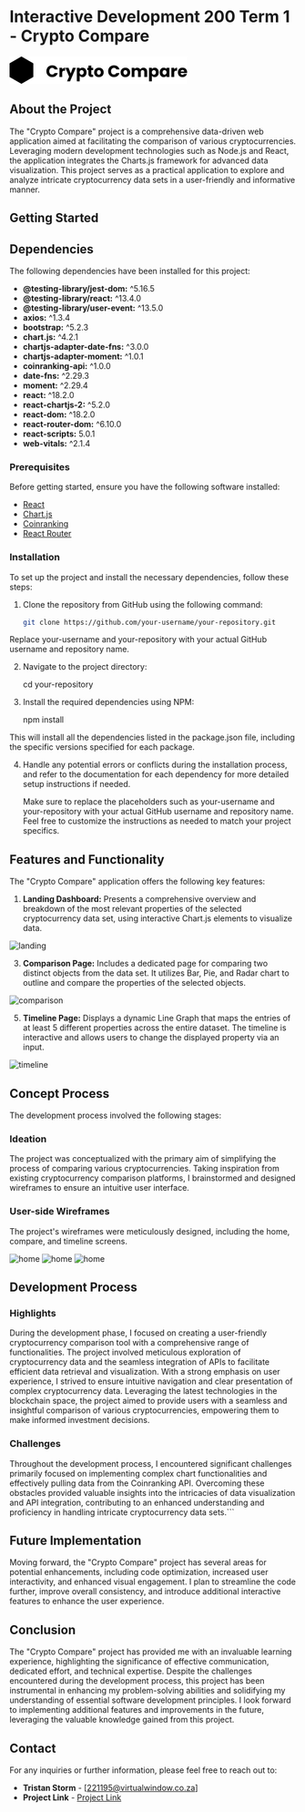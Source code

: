 # Interactive Development 200 Term 1 - Crypto Compare

![logo](./ReadMe_T1/logo.png)

## About the Project

The "Crypto Compare" project is a comprehensive data-driven web application aimed at facilitating the comparison of various cryptocurrencies. Leveraging modern development technologies such as Node.js and React, the application integrates the Charts.js framework for advanced data visualization. This project serves as a practical application to explore and analyze intricate cryptocurrency data sets in a user-friendly and informative manner.

## Getting Started

## Dependencies

The following dependencies have been installed for this project:

- **@testing-library/jest-dom:** ^5.16.5
- **@testing-library/react:** ^13.4.0
- **@testing-library/user-event:** ^13.5.0
- **axios:** ^1.3.4
- **bootstrap:** ^5.2.3
- **chart.js:** ^4.2.1
- **chartjs-adapter-date-fns:** ^3.0.0
- **chartjs-adapter-moment:** ^1.0.1
- **coinranking-api:** ^1.0.0
- **date-fns:** ^2.29.3
- **moment:** ^2.29.4
- **react:** ^18.2.0
- **react-chartjs-2:** ^5.2.0
- **react-dom:** ^18.2.0
- **react-router-dom:** ^6.10.0
- **react-scripts:** 5.0.1
- **web-vitals:** ^2.1.4

### Prerequisites

Before getting started, ensure you have the following software installed:

- [React]([[https://git-scm.com/downloads](https://react.dev/learn/installation)](https://react.dev/learn/installation))
- [Chart.js]([https://www.npmjs.com/](https://www.chartjs.org/docs/latest/getting-started/installation.html))
- [Coinranking]([https://www.npmjs.com/](https://developers.coinranking.com/api/documentation))
- [React Router]([https://www.npmjs.com/](https://reactrouter.com/en/main))

### Installation

To set up the project and install the necessary dependencies, follow these steps:

1. Clone the repository from GitHub using the following command:

   ```bash
   git clone https://github.com/your-username/your-repository.git

Replace your-username and your-repository with your actual GitHub username and repository name.

2. Navigate to the project directory:

   cd your-repository

3. Install the required dependencies using NPM:

   npm install

This will install all the dependencies listed in the package.json file, including the specific versions specified for each package.

4. Handle any potential errors or conflicts during the installation process, and refer to the documentation for each dependency for more detailed setup instructions if needed.

   Make sure to replace the placeholders such as your-username and your-repository with your actual GitHub username and repository name. Feel free to customize the instructions as needed to match your project specifics.

## Features and Functionality

The "Crypto Compare" application offers the following key features:

1. **Landing Dashboard:** Presents a comprehensive overview and breakdown of the most relevant properties of the selected cryptocurrency data set, using interactive Chart.js elements to visualize data.
   
![landing](./ReadMe_T1/feature_1.png)

3. **Comparison Page:** Includes a dedicated page for comparing two distinct objects from the data set. It utilizes Bar, Pie, and Radar chart to outline and compare the properties of the selected objects.

![comparison](./ReadMe_T1/feature_2.png)

5. **Timeline Page:** Displays a dynamic Line Graph that maps the entries of at least 5 different properties across the entire dataset. The timeline is interactive and allows users to change the displayed property via an input.

![timeline](./ReadMe_T1/feature_3.png)

## Concept Process

The development process involved the following stages:

### Ideation

The project was conceptualized with the primary aim of simplifying the process of comparing various cryptocurrencies. Taking inspiration from existing cryptocurrency comparison platforms, I brainstormed and designed wireframes to ensure an intuitive user interface.

### User-side Wireframes

The project's wireframes were meticulously designed, including the home, compare, and timeline screens.

   ![home](./wireframes/home.png)
   ![home](./wireframes/home.png)
   ![home](./wireframes/home.png)

## Development Process

### Highlights

During the development phase, I focused on creating a user-friendly cryptocurrency comparison tool with a comprehensive range of functionalities. The project involved meticulous exploration of cryptocurrency data and the seamless integration of APIs to facilitate efficient data retrieval and visualization. With a strong emphasis on user experience, I strived to ensure intuitive navigation and clear presentation of complex cryptocurrency data. Leveraging the latest technologies in the blockchain space, the project aimed to provide users with a seamless and insightful comparison of various cryptocurrencies, empowering them to make informed investment decisions.

### Challenges

Throughout the development process, I encountered significant challenges primarily focused on implementing complex chart functionalities and effectively pulling data from the Coinranking API. Overcoming these obstacles provided valuable insights into the intricacies of data visualization and API integration, contributing to an enhanced understanding and proficiency in handling intricate cryptocurrency data sets.```

## Future Implementation

Moving forward, the "Crypto Compare" project has several areas for potential enhancements, including code optimization, increased user interactivity, and enhanced visual engagement. I plan to streamline the code further, improve overall consistency, and introduce additional interactive features to enhance the user experience.

## Conclusion

The "Crypto Compare" project has provided me with an invaluable learning experience, highlighting the significance of effective communication, dedicated effort, and technical expertise. Despite the challenges encountered during the development process, this project has been instrumental in enhancing my problem-solving abilities and solidifying my understanding of essential software development principles. I look forward to implementing additional features and improvements in the future, leveraging the valuable knowledge gained from this project.

## Contact

For any inquiries or further information, please feel free to reach out to:

- **Tristan Storm** - [221195@virtualwindow.co.za]
- **Project Link** - [Project Link]([https://github.com/username/projectname](https://github.com/Tristanstormmm/FinalHandIn221195)https://github.com/Tristanstormmm/FinalHandIn221195)

